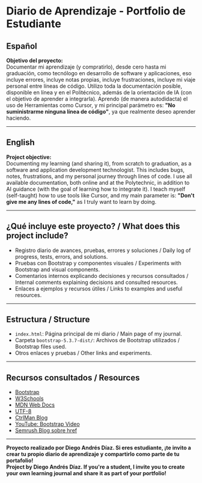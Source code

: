 # Diario de Aprendizaje - Portfolio de Estudiante

## Español

**Objetivo del proyecto:**  
Documentar mi aprendizaje (y compratirlo), desde cero hasta mi graduación, como tecnólogo en desarrollo de software y aplicaciones, eso incluye errores, incluye notas propias, incluye frustraciones, incluye mi viaje personal entre líneas de código. Utilizo toda la documentación posible, disponible en línea y en el Politécnico, además de la orientación de IA (con el objetivo de aprender a integrarla). Aprendo (de manera autodidacta) el uso de Herramientas como Cursor, y mi principal parámetro es: **"No suministrarme ninguna línea de código"**, ya que realmente deseo aprender haciendo.

---

## English

**Project objective:**  
Documenting my learning (and sharing it), from scratch to graduation, as a software and application development technologist. This includes bugs, notes, frustrations, and my personal journey through lines of code. I use all available documentation, both online and at the Polytechnic, in addition to AI guidance (with the goal of learning how to integrate it). I teach myself (self-taught) how to use tools like Cursor, and my main parameter is: **"Don't give me any lines of code,"** as I truly want to learn by doing.

---

## ¿Qué incluye este proyecto? / What does this project include?

- Registro diario de avances, pruebas, errores y soluciones / Daily log of progress, tests, errors, and solutions.
- Pruebas con Bootstrap y componentes visuales / Experiments with Bootstrap and visual components.
- Comentarios internos explicando decisiones y recursos consultados / Internal comments explaining decisions and consulted resources.
- Enlaces a ejemplos y recursos útiles / Links to examples and useful resources.

---

## Estructura / Structure

- `index.html`: Página principal de mi diario / Main page of my journal.
- Carpeta `bootstrap-5.3.7-dist/`: Archivos de Bootstrap utilizados / Bootstrap files used.
- Otros enlaces y pruebas / Other links and experiments.

---

## Recursos consultados / Resources

- [Bootstrap](https://getbootstrap.com/)
- [W3Schools](https://www.w3schools.com/)
- [MDN Web Docs](https://developer.mozilla.org/es/)
- [UTF-8](https://www.utf8.com/)
- [CtrlMan Blog](https://ctrlman.dev/blog/beginner-s-guide-to-integrate-bootstrap-part-1/)
- [YouTube: Bootstrap Video](https://www.youtube.com/watch?v=1g4P2d6a3j8)
- [Semrush Blog sobre href](https://es.semrush.com/blog/ahref-link-explicados/)

---

**Proyecto realizado por Diego Andrés Díaz. Si eres estudiante, ¡te invito a crear tu propio diario de aprendizaje y compartirlo como parte de tu portafolio!  
Project by Diego Andrés Díaz. If you're a student, I invite you to create your own learning journal and share it as part of your portfolio!**
